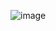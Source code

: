 ![image](https://user-images.githubusercontent.com/87464794/222943508-ba5c3ca0-2e3a-4e71-91e5-ec3e46982c82.png)
